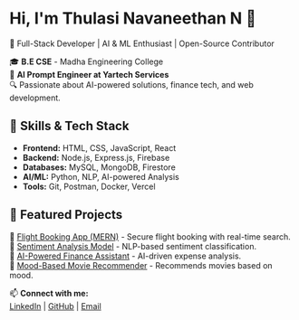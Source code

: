 # Hi, I'm Thulasi Navaneethan N 👋  
🚀 Full-Stack Developer | AI & ML Enthusiast | Open-Source Contributor  

🎓 **B.E CSE** - Madha Engineering College  
💼 **AI Prompt Engineer at Yartech Services**  
🔍 Passionate about AI-powered solutions, finance tech, and web development.  

## 🚀 Skills & Tech Stack  
- **Frontend:** HTML, CSS, JavaScript, React  
- **Backend:** Node.js, Express.js, Firebase  
- **Databases:** MySQL, MongoDB, Firestore  
- **AI/ML:** Python, NLP, AI-powered Analysis  
- **Tools:** Git, Postman, Docker, Vercel  

## 📌 Featured Projects  
🔹 [Flight Booking App (MERN)](https://github.com/Dhayanithi05/Flight-Booking-MERN-Webapp) - Secure flight booking with real-time search.  
🔹 [Sentiment Analysis Model](https://github.com/sharmaroshan/Twitter-Sentiment-Analysis) - NLP-based sentiment classification.  
🔹 [AI-Powered Finance Assistant](https://github.com/Navaneethan20/AI-finance-assistant) - AI-driven expense analysis.  
🔹 [Mood-Based Movie Recommender](https://github.com/Navaneethan20/mood-movies) - Recommends movies based on mood.  

📫 **Connect with me:**  
[LinkedIn](https://www.linkedin.com/in/navaneethan-n-8415432ab/) | [GitHub](https://github.com/Navaneethan20) | [Email](mailto:thulasinavaneethan22@gmail.com)  
